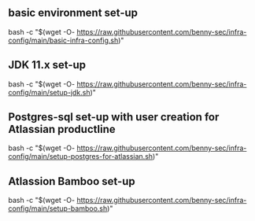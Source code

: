 ## basic environment set-up
bash -c "$(wget -O- https://raw.githubusercontent.com/benny-sec/infra-config/main/basic-infra-config.sh)"

## JDK 11.x set-up
bash -c "$(wget -O- https://raw.githubusercontent.com/benny-sec/infra-config/main/setup-jdk.sh)"

## Postgres-sql set-up with user creation for Atlassian productline
bash -c "$(wget -O- https://raw.githubusercontent.com/benny-sec/infra-config/main/setup-postgres-for-atlassian.sh)"


## Atlassion Bamboo set-up
bash -c "$(wget -O- https://raw.githubusercontent.com/benny-sec/infra-config/main/setup-bamboo.sh)"
